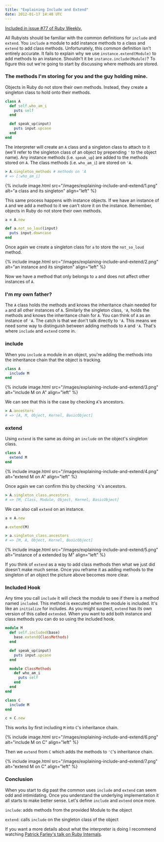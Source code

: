```yaml
---
title: "Explaining Include and Extend"
date: 2012-01-17 14:48 UTC
---
```


<div class="panel callout">
  <a href="//rubyweekly.com/issues/77">Included in issue #77 of Ruby Weekly.</a>
</div>

All Rubyists should be familiar with the common definitions for `include` and `extend`.
You `include` a module to add instance methods to a class and `extend` to add class methods.
Unfortunately, this common definition isn't entirely accurate.
It fails to explain why we use `instance.extend(Module)` to add methods to an instance.
Shouldn't it be `instance.include(Module)`?
To figure this out we're going to start by discussing where methods are stored.
<!--more-->

### The methods I'm storing for you and the guy holding mine.

Objects in Ruby do not store their own methods.
Instead, they create a singleton class to hold onto their methods.

```ruby
class A
  def self.who_am_i
    puts self
  end

  def speak_up(input)
    puts input.upcase
  end
end
```

The interpreter will create an `A` class and a singleton class to attach to it (we'll refer to the singleton class of an object by prepending `'` to the object name).
Any instance methods (i.e. `speak_up`) are added to the methods stored on `A`.
The class methods (i.e. `who_am_i`) are stored on `'A`.

```ruby
> A.singleton_methods # methods on 'A
# => [:who_am_i]
```

{% include image.html src="/images/explaining-include-and-extend/1.png" alt="a class and its singleton" align="left" %}

This same process happens with instance objects.
If we have an instance of `A` and we add a method to it we can't store it on the instance.
Remember, objects in Ruby do not store their own methods.

```ruby
a = A.new

def a.not_so_loud(input)
  puts input.downcase
end
```

Once again we create a singleton class for `a` to store the `not_so_loud` method.

{% include image.html src="/images/explaining-include-and-extend/2.png" alt="an instance and its singleton" align="left" %}

Now we have a method that only belongs to `a` and does not affect other instances of `A`.

### I'm my own father?

The `A` class holds the methods and knows the inheritance chain needed for `a` and all other instances of `A`.
Similarly the singleton class, `'A`, holds the methods and knows the inheritance chain for `A`.
You can think of `A` as an instance of `'A`.
The catch is that we don't talk directly to `'A`.
This means we need some way to distinguish between adding methods to `A` and `'A`.
That's where `include` and `extend` come in.

### include

When you `include` a module in an object, you're adding the methods into the inheritance chain that the object is tracking.

```ruby
class A
  include M
end
```

{% include image.html src="/images/explaining-include-and-extend/3.png" alt="include M on A" align="left" %}

We can see that this is the case by checking `A`'s ancestors.

```ruby
> A.ancestors
# => [A, M, Object, Kernel, BasicObject]
```

### extend

Using `extend` is the same as doing an `include` on the object's singleton class.

```ruby
class A
  extend M
end
```

{% include image.html src="/images/explaining-include-and-extend/4.png" alt="extend M on A" align="left" %}

Once again we can confirm this by checking `'A`'s ancestors.

```ruby
> A.singleton_class.ancestors
# => [M, Class, Module, Object, Kernel, BasicObject]
```

We can also call `extend` on an instance.

```ruby
a = A.new

a.extend(M)

> a.singleton_class.ancestors
# => [M, A, Object, Kernel, BasicObject]
```

{% include image.html src="/images/explaining-include-and-extend/5.png" alt="instance of a extended by M" align="left" %}

If you think of `extend` as a way to add class methods then what we just did doesn't make much sense.
Once you reframe it as adding methods to the singleton of an object the picture above becomes more clear.

### Included Hook

Any time you call `include` it will check the module to see if there is a method named `included`.
This method is executed when the module is included.
It's like an `initialize` for includes.
As you might suspect, `extend` has its own version of this called `extended`.
When you want to add both instance and class methods you can do so using the included hook.

```ruby
module M
  def self.included(base)
    base.extend(ClassMethods)
  end

  def speak_up(input)
    puts input.upcase
  end

  module ClassMethods
    def who_am_i
      puts self
    end
  end
end

class C
  include M
end

c = C.new
```

This works by first including `M` into `C`'s inheritance chain.

{% include image.html src="/images/explaining-include-and-extend/6.png" alt="include M on C" align="left" %}

Then we `extend` from `C` which adds the methods to `'C`'s inheritance chain.

{% include image.html src="/images/explaining-include-and-extend/7.png" alt="extend M on C" align="left" %}

### Conclusion

When you start to dig past the common uses `include` and `extend` can seem odd and intimidating.
Once you understand the underlying implementation it all starts to make better sense.
Let's define `include` and `extend` once more.

`include`: adds methods from the provided Module to the object

`extend`: calls `include` on the singleton class of the object

 If you want a more details about what the interpreter is doing I recommend watching [Patrick Farley's talk on Ruby Internals][1].

[1]: http://confreaks.com/videos/825-mwrc2008-ruby-internals
